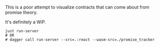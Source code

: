 
This is a poor attempt to visualize contracts that can come about from promise theory.

It's definitely a WiP.


```
just run-server
# OR
# dagger call run-server --src=.:react --wasm-src=./promise_tracker
```